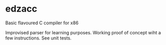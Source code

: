 # edzacc
Basic flavoured C compiler for x86

Improvised parser for learning purposes. Working proof of concept wiht a few instructions. See unit tests.
